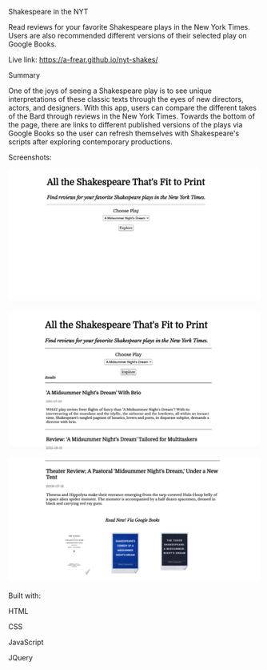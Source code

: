 Shakespeare in the NYT

Read reviews for your favorite Shakespeare plays in the New York Times. Users are also recommended different versions of their selected play on Google Books.

Live link: https://a-frear.github.io/nyt-shakes/

Summary

One of the joys of seeing a Shakespeare play is to see unique interpretations of these classic texts through the eyes of new directors, actors, and designers. With this app, users can compare the different takes of the Bard through reviews in the New York Times. Towards the bottom of the page, there are links to different published versions of the plays via Google Books so the user can refresh themselves with Shakespeare's scripts after exploring contemporary productions. 

Screenshots:

![Intro](/screenshots/intro-screenshot.png?raw=true)



![Results](/screenshots/results-screenshot-png.png?raw=true)



![Google Books Recs](/screenshots/google-books-screenshot.png?raw=true)




Built with:

HTML

CSS

JavaScript

JQuery
